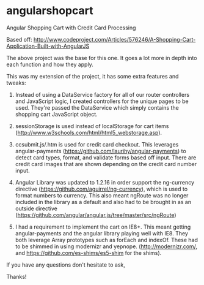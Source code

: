 angularshopcart
===============

Angular Shopping Cart with Credit Card Processing

Based off: http://www.codeproject.com/Articles/576246/A-Shopping-Cart-Application-Built-with-AngularJS

The above project was the base for this one. It goes a lot more in depth into each function and how they apply.

This was my extension of the project, it has some extra features and tweaks:

1) Instead of using a DataService factory for all of our router controllers and JavaScript logic, I created controllers for the unique pages to be used. They're passed the DataService which simply contains the shopping cart JavaScript object.

2) sessionStorage is used instead of localStorage for cart items (http://www.w3schools.com/html/html5_webstorage.asp).

3) ccsubmit.js/.htm is used for credit card checkout. This leverages angular-payments (https://github.com/laurihy/angular-payments) to detect card types, format, and validate forms based off input. There are credit card images that are shown depending on the credit card number input.

4) Angular Library was updated to 1.2.16 in order support the ng-currency directive (https://github.com/aguirrel/ng-currency), which is used to format numbers to currency. This also meant ngRoute was no longer included in the library as a default and also had to be brought in as an outside directive (https://github.com/angular/angular.js/tree/master/src/ngRoute)

5) I had a requirement to implement the cart on IE8+. This meant getting angular-payments and the angular library playing well with IE8. They both leverage Array prototypes such as forEach and indexOf. These had to be shimmed in using modernizr and yepnope. (http://modernizr.com/, and https://github.com/es-shims/es5-shim for the shims).

If you have any questions don't hesitate to ask,


Thanks!
